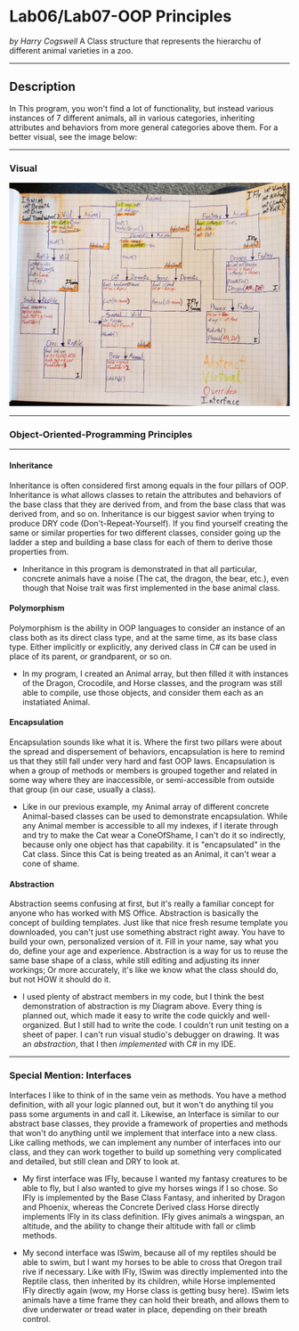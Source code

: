 # Lab06/Lab07-OOP Principles
*by Harry Cogswell*
A Class structure that represents the hierarchu of different animal varieties in a zoo.

----

## Description
In This program, you won't find a lot of functionality, but instead various instances of 7 different animals, all in various categories, inheriting attributes and behaviors from more general categories above them. For a better visual, see the image below:

---

### Visual
![Image 1](./Assets/MockZoo.jpg)

---

### Object-Oriented-Programming Principles

---

#### Inheritance
Inheritance is often considered first among equals in the four pillars of OOP. Inheritance is what allows classes to retain the attributes and behaviors of the base class that they are derived from, and from the base class that was derived from, and so on. Inheritance is our biggest savior when trying to produce DRY code (Don't-Repeat-Yourself). If you find yourself creating the same or similar properties for two different classes, consider going up the ladder a step and building a base class for each of them to derive those properties from.
- Inheritance in this program is demonstrated in that all particular, concrete animals have a noise (The cat, the dragon, the bear, etc.), even though that Noise trait was first implemented in the base animal class.
#### Polymorphism
Polymorphism is the ability in OOP languages to consider an instance of an class both as its direct class type, and at the same time, as its base class type. Either implicitly or explicitly, any derived class in C# can be used in place of its parent, or grandparent, or so on.
- In my program, I created an Animal array, but then filled it with instances of the Dragon, Crocodile, and Horse classes, and the program was still able to compile, use those objects, and consider them each as an instatiated Animal.
#### Encapsulation
Encapsulation sounds like what it is. Where the first two pillars were about the spread and dispersement of behaviors, encapsulation is here to remind us that they still fall under very hard and fast OOP laws. Encapsulation is when a group of methods or members is grouped together and related in some way where they are inaccessible, or semi-accessible from outside that group (in our case, usually a class).
- Like in our previous example, my Animal array of different concrete Animal-based classes can be used to demonstrate encapsulation. While any Animal member is accessible to all my indexes, if I iterate through and try to make the Cat wear a ConeOfShame, I can't do it so indirectly, because only one object has that capability. it is "encapsulated" in the Cat class. Since this Cat is being treated as an Animal, it can't wear a cone of shame.

#### Abstraction
Abstraction seems confusing at first, but it's really a familiar concept for anyone who has worked with MS Office. Abstraction is basically the concept of building templates. Just like that nice fresh resume template you downloaded, you can't just use something abstract right away. You have to build your own, personalized version of it. Fill in your name, say what you do, define your age and experience. Abstraction is a way for us to reuse the same base shape of a class, while still editing and adjusting its inner workings; Or more accurately, it's like we know what the class should do, but not HOW it should do it.
- I used plenty of abstract members in my code, but I think the best demonstration of abstraction is my Diagram above. Every thing is planned out, which made it easy to write the code quickly and well-organized. But I still had to write the code. I couldn't run unit testing on a sheet of paper. I can't run visual studio's debugger on drawing. It was an *abstraction*, that I then *implemented* with C# in my IDE.

---

### Special Mention: Interfaces
Interfaces I like to think of in the same vein as methods. You have a method definition, with all your logic planned out, but it won't do anything til you pass some arguments in and call it. Likewise, an Interface is similar to our abstract base classes, they provide a framework of properties and methods that won't do anything until we implement that interface into a new class. Like calling methods, we can implement any number of interfaces into our class, and they can work together to build up something very complicated and detailed, but still clean and DRY to look at.
- My first interface was IFly, because I wanted my fantasy creatures to be able to fly, but I also wanted to give my horses wings if I so chose. So IFly is implemented by the Base Class Fantasy, and inherited by Dragon and Phoenix, whereas the Concrete Derived class Horse directly implements IFly in its class definition. IFly gives animals a wingspan, an altitude, and the ability to change their altitude with fall or climb methods.

- My second interface was ISwim, because all of my reptiles should be able to swim, but I want my horses to be able to cross that Oregon trail rive if necessary. Like with IFly, ISwim was directly implemented into the Reptile class, then inherited by its children, while Horse implemented IFly directly again (wow, my Horse class is getting busy here). ISwim lets animals have a time frame they can hold their breath, and allows them to dive underwater or tread water in place, depending on their breath control.
